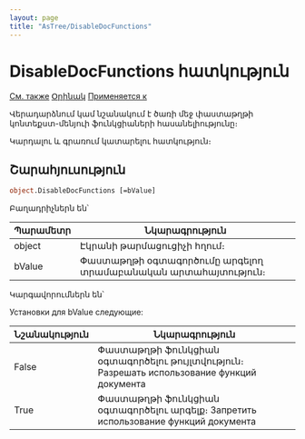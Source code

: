 ```yaml
---
layout: page
title: "AsTree/DisableDocFunctions"
---
```

# DisableDocFunctions հատկություն

[См. также](../Astree.html) [Օրինակ](../../Examples/E_AsTree.html) [Применяется к](../Astree.md)

Վերադարձնում կամ նշանակում է ծառի մեջ փաստաթղթի կոնտեքստ-մենյուի ֆունկցիաների հասանելիությունը։

Կարդալու և գրառում կատարելու հատկություն։

## Շարահյուսություն

``` vb
object.DisableDocFunctions [=bValue]
```
Բաղադրիչներն են՝ 

| Պարամետր | Նկարագրություն |
|--|--|
| object |  Էկրանի թարմացուցիչի հղում։|
| bValue | Փաստաթղթի օգտագործումը արգելող տրամաբանական արտահայտություն։ |


Կարգավորումներն են՝

Установки для bValue
следующие:


| Նշանակություն | Նկարագրություն |
|--|--|
| False | Փաստաթղթի ֆունկցիան օգտագործելու թույլտվություն։ Разрешать использование функций документа |
| True | Փաստաթղթի ֆունկցիան օգտագործելու արգելք։ Запретить использование функций документа |

